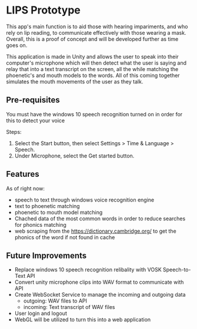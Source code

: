 # LIPS Prototype
This app's main function is to aid those with hearing impariments, and who rely on lip reading, to communicate effectively with those wearing a mask. Overall, this is a proof of concept and will be developed further as time goes on. 

This application is made in Unity and allows the user to speak into their computer's microphone which will then detect what the user is saying and relay that into a text transcript on the screen, all the while matching the phoenetic's and mouth models to the words. All of this coming together simulates the mouth movements of the user as they talk.

## Pre-requisites
You must have the windows 10 speech recognition turned on in order for this to detect your voice

Steps:
1. Select the Start button, then select Settings  > Time & Language > Speech.
2. Under Microphone, select the Get started button.

## Features
As of right now:
- speech to text through windows voice recognition engine
- text to phoenetic matching
- phoenetic to mouth model matching
- Chached data of the most common words in order to reduce searches for phonics matching
- web scraping from the https://dictionary.cambridge.org/ to get the phonics of the word if not found in cache

## Future Improvements
- Replace windows 10 speech recognition relibality with VOSK Speech-to-Text API
- Convert unity microphone clips into WAV format to communicate with API
- Create WebSocket Service to manage the incoming and outgoing data
  - outgoing: WAV files to API
  - incoming: Text transcript of WAV files
- User login and logout
- WebGL will be utilized to turn this into a web application
